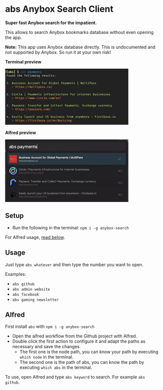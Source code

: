 # abs Anybox Search Client

**Super fast Anybox search for the impatient.**

This allows to search Anybox bookmarks database without even opening the app.

**Note:** This app uses Anybox database directly. This is undocumented and not supported by Anybox. So run it at your own risk!

**Terminal preview**

![Terminal example](https://raw.githubusercontent.com/ajimix/anybox-search/HEAD/assets/terminal.jpg)

**Alfred preview**

![Alfred example](https://raw.githubusercontent.com/ajimix/anybox-search/HEAD/assets/alfred.jpg)

## Setup

- Run the following in the terminal: `npm i -g anybox-search`

For Alfred usage, [read below](#alfred).

## Usage

Just type `abs whatever` and then type the number you want to open.

Examples:

- `abs github`
- `abs admin website`
- `abs facebook`
- `abs gaming newsletter`

## Alfred

First install `abs` with `npm i -g anybox-search`

- Open the alfred workflow from the Github project with Alfred.
- Double click the first action to configure it and adapt the paths as necessary and save the changes.
  - The first one is the node path, you can know your path by executing `which node` in the terminal.
  - The second one is the path of abs, you can know the path by executing `which abs` in the terminal.

To use, open Alfred and type `abs keyword` to search. For example `abs github`.
